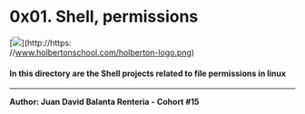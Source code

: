 # 0x01. Shell, permissions
[![](https://www.holbertonschool.com/holberton-logo.png)](http://https:\
//www.holbertonschool.com/holberton-logo.png)
#### In this directory are the Shell projects related to file permissions in linux

------------


**Author: Juan David Balanta Renteria - Cohort #15**

